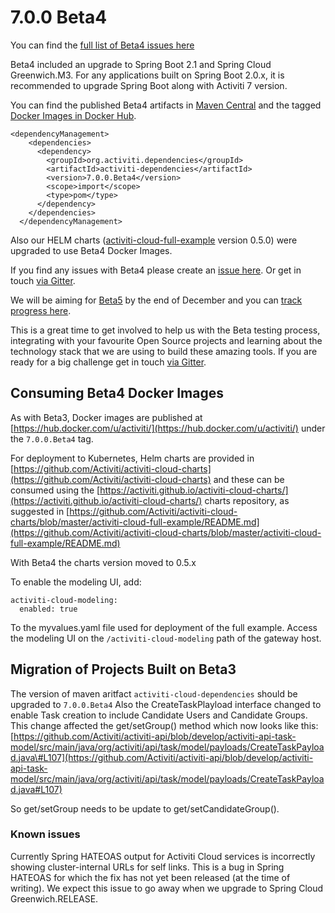# 7.0.0 Beta4

You can find the [full list of Beta4 issues here](https://github.com/Activiti/Activiti/milestone/16?closed=1)

Beta4 included an upgrade to Spring Boot 2.1 and Spring Cloud Greenwich.M3. For any applications built on Spring Boot 2.0.x, it is recommended to upgrade Spring Boot along with Activiti 7 version.

You can find the published Beta4 artifacts in [Maven Central](https://search.maven.org/artifact/org.activiti.cloud.dependencies/activiti-cloud-dependencies/7.0.0.Beta4/pom) and the tagged [Docker Images in Docker Hub](https://hub.docker.com/u/activiti/).

```text
<dependencyManagement>
    <dependencies>
      <dependency>
        <groupId>org.activiti.dependencies</groupId>
        <artifactId>activiti-dependencies</artifactId>
        <version>7.0.0.Beta4</version>
        <scope>import</scope>
        <type>pom</type>
      </dependency>
    </dependencies>
  </dependencyManagement>
```

Also our HELM charts \([activiti-cloud-full-example](https://github.com/Activiti/activiti-cloud-charts/tree/master/activiti-cloud-full-example) version 0.5.0\) were upgraded to use Beta4 Docker Images.

If you find any issues with Beta4 please create an [issue here](https://github.com/activiti/activiti/issues). Or get in touch [via Gitter](https://gitter.im/Activiti/Activiti7?utm_source=share-link&utm_medium=link&utm_campaign=share-link).

We will be aiming for [Beta5](https://github.com/activiti/activiti/issues?q=is%3Aopen+is%3Aissue+milestone%3ABeta5) by the end of December and you can [track progress here](https://github.com/activiti/activiti/issues?q=is%3Aopen+is%3Aissue+milestone%3ABeta5).

This is a great time to get involved to help us with the Beta testing process, integrating with your favourite Open Source projects and learning about the technology stack that we are using to build these amazing tools. If you are ready for a big challenge get in touch [via Gitter](https://gitter.im/Activiti/Activiti7?utm_source=share-link&utm_medium=link&utm_campaign=share-link).

## Consuming Beta4 Docker Images

As with Beta3, Docker images are published at [https://hub.docker.com/u/activiti/](https://hub.docker.com/u/activiti/) under the `7.0.0.Beta4` tag.

For deployment to Kubernetes, Helm charts are provided in [https://github.com/Activiti/activiti-cloud-charts](https://github.com/Activiti/activiti-cloud-charts) and these can be consumed using the [https://activiti.github.io/activiti-cloud-charts/](https://activiti.github.io/activiti-cloud-charts/) charts repository, as suggested in [https://github.com/Activiti/activiti-cloud-charts/blob/master/activiti-cloud-full-example/README.md](https://github.com/Activiti/activiti-cloud-charts/blob/master/activiti-cloud-full-example/README.md)

With Beta4 the charts version moved to 0.5.x

To enable the modeling UI, add:

```text
activiti-cloud-modeling:
  enabled: true
```

To the myvalues.yaml file used for deployment of the full example. Access the modeling UI on the `/activiti-cloud-modeling` path of the gateway host.

## Migration of Projects Built on Beta3

The version of maven aritfact `activiti-cloud-dependencies` should be upgraded to `7.0.0.Beta4` Also the CreateTaskPlayload interface changed to enable Task creation to include Candidate Users and Candidate Groups. This change affected the get/setGroup\(\) method which now looks like this: [https://github.com/Activiti/activiti-api/blob/develop/activiti-api-task-model/src/main/java/org/activiti/api/task/model/payloads/CreateTaskPayload.java\#L107](https://github.com/Activiti/activiti-api/blob/develop/activiti-api-task-model/src/main/java/org/activiti/api/task/model/payloads/CreateTaskPayload.java#L107)

So get/setGroup needs to be update to get/setCandidateGroup\(\).

### Known issues

Currently Spring HATEOAS output for Activiti Cloud services is incorrectly showing cluster-internal URLs for self links. This is a bug in Spring HATEOAS for which the fix has not yet been released \(at the time of writing\). We expect this issue to go away when we upgrade to Spring Cloud Greenwich.RELEASE.

